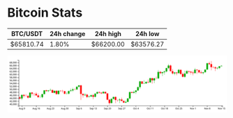 # Bitcoin Stats

BTC/USDT|24h change|24h high|24h low|
|---|---|---|---|
|$65810.74|1.80%|$66200.00|$63576.27|

<img src="./chart.svg">
